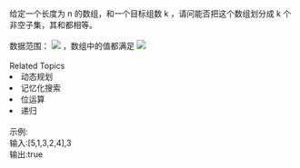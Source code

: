 <div>  给定一个长度为 n 的数组，和一个目标组数 k ，请问能否把这个数组划分成 k 个非空子集，其和都相等。 </div> <div>  <br> </div> <div>  数据范围： <img src="https://www.nowcoder.com/equation?tex=1%20%5Cle%20k%5Cle%20n%20%5Cle%2015%20%5C"> ，数组中的值都满足 <img src="https://www.nowcoder.com/equation?tex=1%20%5Cle%20val%20%5Cle%2010%5E4%20%5C">  </div><div><br></div><div><div>Related Topics</div><div><li>动态规划</li><li>记忆化搜索</li><li>位运算</li><li>递归</li></div></div><br>示例:<br>输入:[5,1,3,2,4],3<br>输出:true
<br>